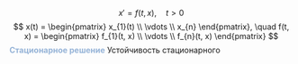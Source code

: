 $$
x' = f(t, x), \quad t > 0 
$$
$$
x(t) = \begin{pmatrix}
x_{1}(t) \\
\vdots \\
x_{n}
\end{pmatrix}, \quad f(t, x) = \begin{pmatrix}
f_{1}(t, x) \\
\vdots \\
f_{n}(t, x)
\end{pmatrix} 
$$
**<font color="#95b3d7">Стационарное решение</font>**
	Устойчивость стационарного
